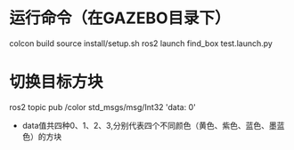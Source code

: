 # 运行命令（在GAZEBO目录下）
colcon build
source install/setup.sh
ros2 launch find_box test.launch.py

# 切换目标方块
ros2 topic pub /color std_msgs/msg/Int32 'data: 0'
- data值共四种0、1、2、3,分别代表四个不同颜色（黄色、紫色、蓝色、墨蓝色）的方块

